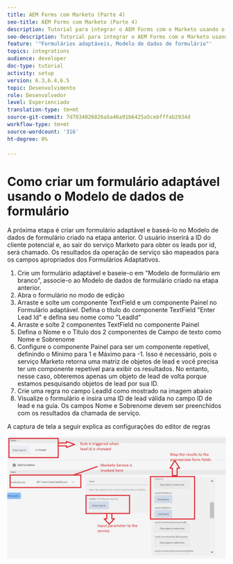 ```yaml
---
title: AEM Forms com Marketo (Parte 4)
seo-title: AEM Forms com Marketo (Parte 4)
description: Tutorial para integrar o AEM Forms com o Marketo usando o AEM Forms Form Data Model.
seo-description: Tutorial para integrar o AEM Forms com o Marketo usando o AEM Forms Form Data Model.
feature: '"Formulários adaptáveis, Modelo de dados de formulário"'
topics: integrations
audience: developer
doc-type: tutorial
activity: setup
version: 6.3,6.4,6.5
topic: Desenvolvimento
role: Desenvolvedor
level: Experienciado
translation-type: tm+mt
source-git-commit: 7d7034026826a5a46a91b6425a5cebfffab2934d
workflow-type: tm+mt
source-wordcount: '316'
ht-degree: 0%

---
```



# Como criar um formulário adaptável usando o Modelo de dados de formulário

A próxima etapa é criar um formulário adaptável e baseá-lo no Modelo de dados de formulário criado na etapa anterior.
O usuário inserirá a ID do cliente potencial e, ao sair do serviço Marketo para obter os leads por id, será chamado. Os resultados da operação de serviço são mapeados para os campos apropriados dos Formulários Adaptativos.

1. Crie um formulário adaptável e baseie-o em &quot;Modelo de formulário em branco&quot;, associe-o ao Modelo de dados de formulário criado na etapa anterior.
1. Abra o formulário no modo de edição
1. Arraste e solte um componente TextField e um componente Painel no Formulário adaptável. Defina o título do componente TextField &quot;Enter Lead Id&quot; e defina seu nome como &quot;LeadId&quot;
1. Arraste e solte 2 componentes TextField no componente Painel
1. Defina o Nome e o Título dos 2 componentes de Campo de texto como Nome e Sobrenome
1. Configure o componente Painel para ser um componente repetível, definindo o Mínimo para 1 e Máximo para -1. Isso é necessário, pois o serviço Marketo retorna uma matriz de objetos de lead e você precisa ter um componente repetível para exibir os resultados. No entanto, nesse caso, obteremos apenas um objeto de lead de volta porque estamos pesquisando objetos de lead por sua ID.
1. Crie uma regra no campo LeadId como mostrado na imagem abaixo
1. Visualize o formulário e insira uma ID de lead válida no campo ID de lead e na guia. Os campos Nome e Sobrenome devem ser preenchidos com os resultados da chamada de serviço.

A captura de tela a seguir explica as configurações do editor de regras

![editor de regras](assets/ruleeditor.jfif)
